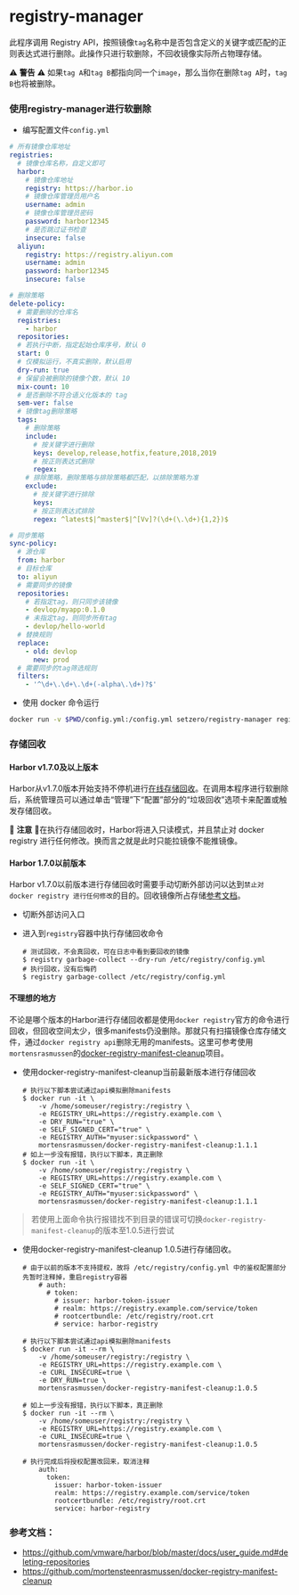 # registry-manager

此程序调用 Registry API，按照镜像`tag`名称中是否包含定义的关键字或匹配的正则表达式进行删除。此操作只进行软删除，不回收镜像实际所占物理存储。

⚠️ **警告** ⚠️ 如果`tag A`和`tag B`都指向同一个`image`，那么当你在删除`tag A`时，`tag B`也将被删除。

### 使用registry-manager进行软删除

- 编写配置文件`config.yml`
```yaml
# 所有镜像仓库地址
registries:
  # 镜像仓库名称，自定义即可
  harbor:
    # 镜像仓库地址
    registry: https://harbor.io
    # 镜像仓库管理员用户名
    username: admin
    # 镜像仓库管理员密码
    password: harbor12345
    # 是否跳过证书检查
    insecure: false
  aliyun:
    registry: https://registry.aliyun.com
    username: admin
    password: harbor12345
    insecure: false

# 删除策略
delete-policy:
  # 需要删除的仓库名
  registries:
    - harbor
  repositories:
  # 若执行中断，指定起始仓库序号，默认 0
  start: 0
  # 仅模拟运行，不真实删除，默认启用
  dry-run: true
  # 保留会被删除的镜像个数，默认 10
  mix-count: 10
  # 是否删除不符合语义化版本的 tag
  sem-ver: false
  # 镜像tag删除策略
  tags:
    # 删除策略
    include:
      # 按关键字进行删除
      keys: develop,release,hotfix,feature,2018,2019
      # 按正则表达式删除
      regex:
    # 排除策略，删除策略与排除策略都匹配，以排除策略为准
    exclude:
      # 按关键字进行排除
      keys:
      # 按正则表达式排除
      regex: ^latest$|^master$|^[Vv]?(\d+(\.\d+){1,2})$

# 同步策略
sync-policy:
  # 源仓库
  from: harbor
  # 目标仓库
  to: aliyun
  # 需要同步的镜像
  repositories:
    # 若指定tag，则只同步该镜像
    - devlop/myapp:0.1.0
    # 未指定tag，则同步所有tag
    - devlop/hello-world
  # 替换规则
  replace:
    - old: devlop
      new: prod
  # 需要同步的tag筛选规则
  filters:
    - '^\d+\.\d+\.\d+(-alpha\.\d+)?$'
```

- 使用 docker 命令运行

```bash
docker run -v $PWD/config.yml:/config.yml setzero/registry-manager registry-manager delete -c /config.yml
```

### 存储回收

#### Harbor v1.7.0及以上版本

Harbor从v1.7.0版本开始支持不停机进行[在线存储回收](https://github.com/goharbor/harbor/blob/master/docs/user_guide.md#online-garbage-collection)。在调用本程序进行软删除后，系统管理员可以通过单击“管理”下“配置”部分的“垃圾回收”选项卡来配置或触发存储回收。

👋 **注意** 👋在执行存储回收时，Harbor将进入只读模式，并且禁止对 docker registry 进行任何修改。换而言之就是此时只能拉镜像不能推镜像。

#### Harbor 1.7.0以前版本

Harbor v1.7.0以前版本进行存储回收时需要手动切断外部访问以达到`禁止对 docker registry 进行任何修改`的目的。回收镜像所占存储[参考文档](https://github.com/docker/docker.github.io/blob/master/registry/garbage-collection.md#about-garbage-collection)。

- 切断外部访问入口
- 进入到`registry`容器中执行存储回收命令

  ```console
  # 测试回收，不会真回收，可在日志中看到要回收的镜像
  $ registry garbage-collect --dry-run /etc/registry/config.yml
  # 执行回收，没有后悔药
  $ registry garbage-collect /etc/registry/config.yml
  ```

#### 不理想的地方

不论是哪个版本的Harbor进行存储回收都是使用`docker registry`官方的命令进行回收，但回收空间太少，很多manifests仍没删除。那就只有扫描镜像仓库存储文件，通过`docker registry api`删除无用的manifests。这里可参考使用`mortensrasmussen`的[docker-registry-manifest-cleanup](https://hub.docker.com/r/mortensrasmussen/docker-registry-manifest-cleanup/)项目。

- 使用docker-registry-manifest-cleanup当前最新版本进行存储回收
  ```console
  # 执行以下脚本尝试通过api模拟删除manifests
  $ docker run -it \
      -v /home/someuser/registry:/registry \
      -e REGISTRY_URL=https://registry.example.com \
      -e DRY_RUN="true" \
      -e SELF_SIGNED_CERT="true" \
      -e REGISTRY_AUTH="myuser:sickpassword" \
      mortensrasmussen/docker-registry-manifest-cleanup:1.1.1
  # 如上一步没有报错，执行以下脚本，真正删除
  $ docker run -it \
      -v /home/someuser/registry:/registry \
      -e REGISTRY_URL=https://registry.example.com \
      -e SELF_SIGNED_CERT="true" \
      -e REGISTRY_AUTH="myuser:sickpassword" \
      mortensrasmussen/docker-registry-manifest-cleanup:1.1.1
  ```

> 若使用上面命令执行报错找不到目录的错误可切换`docker-registry-manifest-cleanup`的版本至1.0.5进行尝试

- 使用docker-registry-manifest-cleanup 1.0.5进行存储回收。
  ```console
  # 由于以前的版本不支持提权，故将 /etc/registry/config.yml 中的鉴权配置部分先暂时注释掉，重启registry容器
      # auth:
        # token:
          # issuer: harbor-token-issuer
          # realm: https://registry.example.com/service/token
          # rootcertbundle: /etc/registry/root.crt
          # service: harbor-registry

  # 执行以下脚本尝试通过api模拟删除manifests
  $ docker run -it --rm \
      -v /home/someuser/registry:/registry \
      -e REGISTRY_URL=https://registry.example.com \
      -e CURL_INSECURE=true \
      -e DRY_RUN=true \
      mortensrasmussen/docker-registry-manifest-cleanup:1.0.5
      
  # 如上一步没有报错，执行以下脚本，真正删除
  $ docker run -it --rm \
      -v /home/someuser/registry:/registry \
      -e REGISTRY_URL=https://registry.example.com \
      -e CURL_INSECURE=true \
      mortensrasmussen/docker-registry-manifest-cleanup:1.0.5

  # 执行完成后将授权配置改回来，取消注释
      auth:
        token:
          issuer: harbor-token-issuer
          realm: https://registry.example.com/service/token
          rootcertbundle: /etc/registry/root.crt
          service: harbor-registry
  ```

### 参考文档：
- https://github.com/vmware/harbor/blob/master/docs/user_guide.md#deleting-repositories
- https://github.com/mortensteenrasmussen/docker-registry-manifest-cleanup
